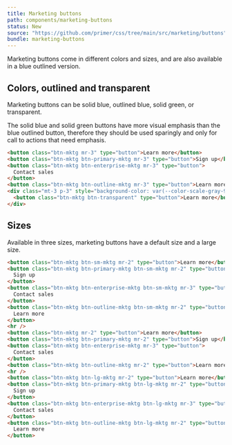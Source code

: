 ```yaml
---
title: Marketing buttons
path: components/marketing-buttons
status: New
source: "https://github.com/primer/css/tree/main/src/marketing/buttons"
bundle: marketing-buttons
---
```


Marketing buttons come in different colors and sizes, and are also available in a blue outlined version.

## Colors, outlined and transparent

Marketing buttons can be solid blue, outlined blue, solid green, or transparent.

The solid blue and solid green buttons have more visual emphasis than the blue outlined button, therefore they should be used sparingly and only for call to actions that need emphasis.

```html live
<button class="btn-mktg mr-3" type="button">Learn more</button>
<button class="btn-mktg btn-primary-mktg mr-3" type="button">Sign up</button>
<button class="btn-mktg btn-enterprise-mktg mr-3" type="button">
  Contact sales
</button>
<button class="btn-mktg btn-outline-mktg mr-3" type="button">Learn more</button>
<div class="mt-3 p-3" style="background-color: var(--color-scale-gray-9);">
  <button class="btn-mktg btn-transparent" type="button">Learn more</button>
</div>
```

## Sizes

Available in three sizes, marketing buttons have a default size and a large size.

```html live
<button class="btn-mktg btn-sm-mktg mr-2" type="button">Learn more</button>
<button class="btn-mktg btn-primary-mktg btn-sm-mktg mr-2" type="button">
  Sign up
</button>
<button class="btn-mktg btn-enterprise-mktg btn-sm-mktg mr-3" type="button">
  Contact sales
</button>
<button class="btn-mktg btn-outline-mktg btn-sm-mktg mr-2" type="button">
  Learn more
</button>
<hr />
<button class="btn-mktg mr-2" type="button">Learn more</button>
<button class="btn-mktg btn-primary-mktg mr-2" type="button">Sign up</button>
<button class="btn-mktg btn-enterprise-mktg mr-3" type="button">
  Contact sales
</button>
<button class="btn-mktg btn-outline-mktg mr-2" type="button">Learn more</button>
<hr />
<button class="btn-mktg btn-lg-mktg mr-2" type="button">Learn more</button>
<button class="btn-mktg btn-primary-mktg btn-lg-mktg mr-2" type="button">
  Sign up
</button>
<button class="btn-mktg btn-enterprise-mktg btn-lg-mktg mr-3" type="button">
  Contact sales
</button>
<button class="btn-mktg btn-outline-mktg btn-lg-mktg mr-2" type="button">
  Learn more
</button>
```
